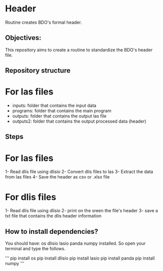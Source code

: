 # Header
Routine creates BDO's formal header.


## Objectives:
This repository aims to create a routine to standardize the BDO's header file.

## Repository structure
# For las files
* inputs: folder that contains the input data
* programs: folder that contains the main program
* outputs: folder that contains the output las file
* outputs2: folder that contains the output processed data (header)


## Steps
# For las files
1- Read dlis file using dlisio
2- Convert dlis files to las 
3- Extract the data from las files
4- Save the header as csv or .xlsx file



# For dlis files
1- Read dlis file using dlisio
2- print on the sreen the file's header
3- save a txt file that contains the dlis header information


## How to install dependencies?

You should have:
              os
              dlisio 
              lasio
              panda
              numpy
                    installed. 
So open your terminal and type the follows.
              
'''
pip install os
pip install dlisio
pip install lasio
pip install panda
pip install numpy
'''
